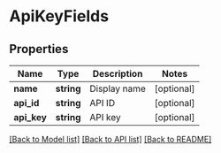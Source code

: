 # ApiKeyFields

## Properties
Name | Type | Description | Notes
------------ | ------------- | ------------- | -------------
**name** | **string** | Display name | [optional] 
**api_id** | **string** | API ID | [optional] 
**api_key** | **string** | API key | [optional] 

[[Back to Model list]](../README.md#documentation-for-models) [[Back to API list]](../README.md#documentation-for-api-endpoints) [[Back to README]](../README.md)


